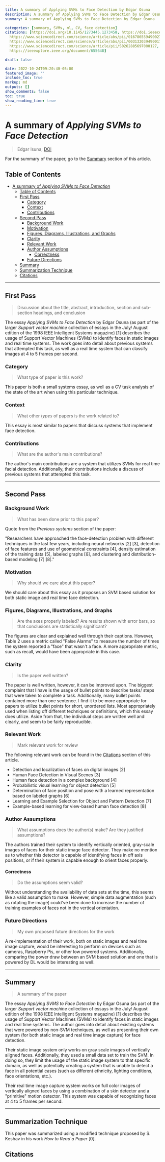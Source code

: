 ```yaml
---
title: A summary of Applying SVMs to Face Detection by Edgar Osuna
description: A summary of Applying SVMs to Face Detection by Edgar Osuna
summary: A summary of Applying SVMs to Face Detection by Edgar Osuna

categories: [summary, SVMs, ml, CV, face detection]
citations: [https://doi.org/10.1145/1273445.1273458, https://doi.ieeecomputersociety.org/10.1109/5254.708428,
  https://www.sciencedirect.com/science/article/abs/pii/0167865594900272, https://proceedings.neurips.cc/paper/1995/hash/2f29b6e3abc6ebdefb55456ea6ca5dc8-Abstract.html,
  https://www.sciencedirect.com/science/article/abs/pii/0031320394900175, https://ieeexplore.ieee.org/document/466858,
  https://www.sciencedirect.com/science/article/pii/S0262885697000127, https://dspace.mit.edu/handle/1721.1/6774,
  https://ieeexplore.ieee.org/document/655648]

draft: false

date: 2022-10-24T09:20:40-05:00
featured_image: ''
include_toc: true
markup: md
outputs: []
show_comments: false
toc: true
show_reading_time: true
---
```


# A summary of *Applying SVMs to Face Detection*

> Edgar Isuna; [DOI](https://doi.ieeecomputersociety.org/10.1109/5254.708428)

For the summary of the paper, go to the [Summary](#summary) section of this
article.

## Table of Contents

- [A summary of *Applying SVMs to Face Detection*](#a-summary-of-applying-svms-to-face-detection)
  - [Table of Contents](#table-of-contents)
  - [First Pass](#first-pass)
    - [Category](#category)
    - [Context](#context)
    - [Contributions](#contributions)
  - [Second Pass](#second-pass)
    - [Background Work](#background-work)
    - [Motivation](#motivation)
    - [Figures, Diagrams, Illustrations, and Graphs](#figures-diagrams-illustrations-and-graphs)
    - [Clarity](#clarity)
    - [Relevant Work](#relevant-work)
    - [Author Assumptions](#author-assumptions)
      - [Correctness](#correctness)
    - [Future Directions](#future-directions)
  - [Summary](#summary)
  - [Summarization Technique](#summarization-technique)
  - [Citations](#citations)

______________________________________________________________________

## First Pass

> Discussion about the title, abstract, introduction, section and sub-section
> headings, and conclusion

The essay *Applying SVMs to Face Detection* by Edgar Osuna (as part of the
larger *Support vector machine* collection of essays in the July/ August edition
of the 1998 IEEE Intelligent Systems magazine) \[1\] describes the usage of
Support Vector Machines (SVMs) to identify faces in static images and real time
systems. The work goes into detail about previous systems that attempted this
task, as well as a real time system that can classify images at 4 to 5 frames
per second.

### Category

> What type of paper is this work?

This paper is both a small systems essay, as well as a CV task analysis of the
state of the art when using this particular technique.

### Context

> What other *types* of papers is the work related to?

This essay is most similar to papers that discuss systems that implement face
detection.

### Contributions

> What are the author's main contributions?

The author's main contributions are a system that utilizes SVMs for real time
facial detection. Additionally, their contributions include a discuss of
previous systems that attempted this task.

______________________________________________________________________

## Second Pass

### Background Work

> What has been done prior to this paper?

Quote from the *Previous systems* section of the paper:

"Researchers have approached the face-detection problem with different
techniques in the last few years, including neural networks \[2\] \[3\],
detection of face features and use of geometrical constraints \[4\], density
estimation of the training data \[5\], labeled graphs \[6\], and clustering and
distribution-based modeling \[7\] \[8\]."

### Motivation

> Why should we care about this paper?

We should care about this essay as it proposes an SVM based solution for both
static image and real time face detection.

### Figures, Diagrams, Illustrations, and Graphs

> Are the axes properly labeled? Are results shown with error bars, so that
> conclusions are statistically significant?

The figures are clear and explained well through their captions. However, Table
2 uses a metric called "False Alarms" to measure the number of times the system
reported a "face" that wasn't a face. A more appropriate metric, such as recall,
would have been appropriate in this case.

### Clarity

> Is the paper well written?

The paper is well written, however, it can be improved upon. The biggest
complaint that I have is the usage of bullet points to describe tasks/ steps
that were taken to complete a task. Additionally, many bullet points contained
more than one sentence. I find it to be more appropriate for papers to utilize
bullet points for short, unordered lists. Most appropriately used when listing
off different techniques or definitions, which this essay does utilize. Aside
from that, the individual steps are written well and clearly, and seem to be
fairly reproducible.

### Relevant Work

> Mark relevant work for review

The following relevant work can be found in the [Citations](#citations) section
of this article.

- Detection and localization of faces on digital images \[2\]
- Human Face Detection in Visual Scenes \[3\]
- Human face detection in a complex background \[4\]
- Probabilistic visual learning for object detection \[5\]
- Determination of face position and pose with a learned representation based on
  labeled graphs \[6\]
- Learning and Example Selection for Object and Pattern Detection \[7\]
- Example-based learning for view-based human face detection \[8\]

### Author Assumptions

> What assumptions does the author(s) make? Are they justified assumptions?

The authors trained their system to identify vertically oriented, gray-scale
images of faces for their static image face detector. They make no mention as to
whether this detector is capable of identifying faces in off axis positions, or
if their system is capable enough to orient faces properly.

#### Correctness

> Do the assumptions seem valid?

Without understanding the availability of data sets at the time, this seems like
a valid assumption to make. However, simple data augmentation (such as rotating
the image) could've been done to increase the number of training examples of
faces not in the vertical orientation.

### Future Directions

> My own proposed future directions for the work

A re-implementation of their work, both on static images and real time image
capture, would be interesting to perform on devices such as cameras, Raspberry
Pis, or other low powered systems. Additionally, comparing the power draw
between an SVM based solution and one that is powered by DL would be interesting
as well.

______________________________________________________________________

## Summary

> A summary of the paper

The essay *Applying SVMS to Face Detection* by Edgar Osuna (as part of the
larger *Support vector machine* collection of essays in the July/ August edition
of the 1998 IEEE Intelligent Systems magazine) \[1\] describes the usage of
Support Vector Machines (SVMs) to identify faces in static images and real time
systems. The author goes into detail about existing systems that were powered by
non-SVM techniques, as well as presenting their own system (for both static
image and real time image capture) for face detection.

Their static image system only works on gray scale images of vertically aligned
faces. Additionally, they used a small data set to train the SVM. In doing so,
they limit the usage of the static image system to that specific domain, as well
as potentially creating a system that is unable to detect a face in all
potential cases (such as different ethnicity, lighting conditions, face
orientations, etc.).

Their real time image capture system works on full color images of vertically
aligned faces by using a combination of a skin detector and a "primitive" motion
detector. This system was capable of recognizing faces at 4 to 5 frames per
second.

______________________________________________________________________

## Summarization Technique

This paper was summarized using a modified technique proposed by S. Keshav in
his work *How to Read a Paper* \[0\].

## Citations
